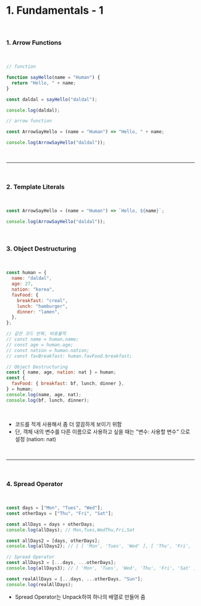 # 1. Fundamentals - 1

<br>

### 1. Arrow Functions

<br>

```javascript
// function

function sayHello(name = "Human") {
  return "Hello, " + name;
}

const daldal = sayHello("daldal");

console.log(daldal);

// arrow function

const ArrowSayHello = (name = "Human") => "Hello, " + name;

console.log(ArrowSayHello("daldal"));
```

<br>

---

<br>

### 2. Template Literals

<br>

```javascript
const ArrowSayHello = (name = "Human") => `Hello, ${name}`;

console.log(ArrowSayHello("daldal"));
```

<br>

### 3. Object Destructuring

<br>

```javascript
const human = {
  name: "daldal",
  age: 27,
  nation: "korea",
  favFood: {
    breakfast: "creal",
    lunch: "hamburger",
    dinner: "lamen",
  },
};

// 같은 코드 반복, 비효율적
// const name = human.name;
// const age = human.age;
// const nation = human.nation;
// const favBreakfast: human.favFood.breakfast;

// Object Destructuring
const { name, age, nation: nat } = human;
const {
  favFood: { breakfast: bf, lunch, dinner },
} = human;
console.log(name, age, nat);
console.log(bf, lunch, dinner);
```

<br>

- 코드를 적게 사용해서 좀 더 깔끔하게 보이기 위함
- 단, 객체 내의 변수를 다른 이름으로 사용하고 싶을 때는 "변수: 사용할 변수" 으로 설정 (nation: nat)

<br>

---

<br>

### 4. Spread Operator

<br>

```javascript
const days = ["Mon", "Tues", "Wed"];
const otherDays = ["Thu", "Fri", "Sat"];

const allDays = days + otherDays;
console.log(allDays); // Mon,Tues,WedThu,Fri,Sat

const allDays2 = [days, otherDays];
console.log(allDays2); // [ [ 'Mon', 'Tues', 'Wed' ], [ 'Thu', 'Fri', 'Sat' ] ]

// Spread Operator
const allDays3 = [...days, ...otherDays];
console.log(allDays3); // [ 'Mon', 'Tues', 'Wed', 'Thu', 'Fri', 'Sat' ]

const realAllDays = [...days, ...otherDays, "Sun"];
console.log(realAllDays);
```

- Spread Operator는 Unpack하여 하나의 배열로 만들어 줌

<br>
